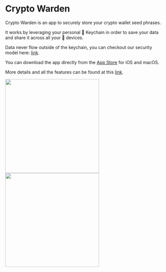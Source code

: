 # Crypto Warden

Crypto Warden is an app to securely store your crypto wallet seed phrases.

It works by leveraging your personal  Keychain in order to save your data and share it across all your  devices.

Data never flow outside of the keychain, you can checkout our security model here: [link](https://getsentinel.io/security-model).

You can download the app directly from the [App Store](https://apps.apple.com/us/app/crypto-warden/id1663191731) for iOS and macOS.

More details and all the features can be found at this [link](https:/getsentinel.io/crypto-warden).

<div>
<img src="https://user-images.githubusercontent.com/10156527/222992722-a0540535-af7a-4eee-bdfc-1d1ba8ce5728.png" width="300">
<img src="https://user-images.githubusercontent.com/10156527/222992720-a4e679b6-5f84-4e1b-b8cb-c124d48e26b4.png" width="300">
</div>
